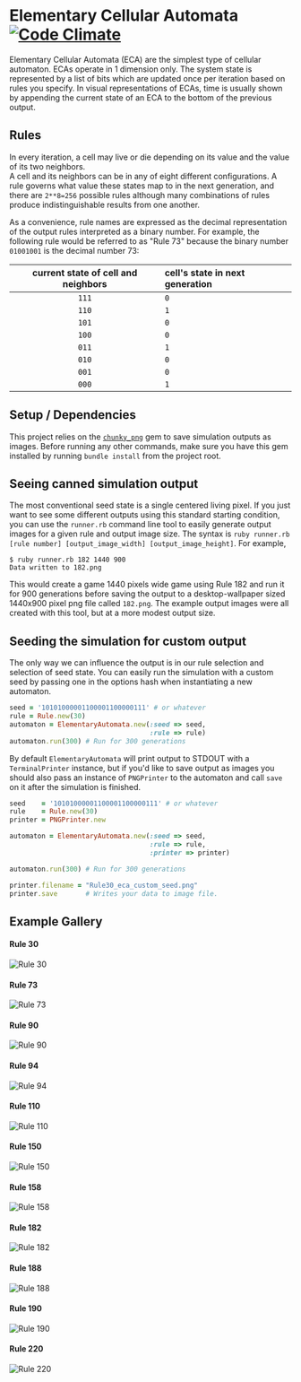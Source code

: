 # Elementary Cellular Automata [![Code Climate](https://codeclimate.com/github/jhamon/elementary_cellular_automata.png)](https://codeclimate.com/github/jhamon/elementary_cellular_automata)

Elementary Cellular Automata (ECA) are the simplest type of cellular automaton.  ECAs operate in 1 dimension only.  The system state is represented by a list of bits which are updated once per iteration based on rules you specify.  In visual representations of ECAs, time is usually shown by appending the current state of an ECA to the bottom of the previous output.

## Rules

In every iteration, a cell may live or die depending on its value and the value of its two neighbors.  
A cell and its neighbors can be in any of eight different configurations.  A rule governs what value these states map to in the next generation, and there are `2**8=256` possible rules although many combinations of rules produce indistinguishable results from one another.

As a convenience, rule names are expressed as the decimal representation of the output rules interpreted as a binary number. For example, the following rule would be referred to as "Rule 73" because the binary number `01001001` is the decimal number 73:
  

| current state of cell and neighbors | cell's state in next generation |
|:-----------------------------------:|:--------------------------------|
|  `111`                              | `0`                             |
|  `110`                              | `1`                             |
|  `101`                              | `0`                             |
|  `100`                              | `0`                             |
|  `011`                              | `1`                             |
|  `010`                              | `0`                             |
|  `001`                              | `0`                             |
|  `000`                              | `1`                             |

## Setup / Dependencies

This project relies on the [`chunky_png`](https://github.com/wvanbergen/chunky_png) gem to save simulation outputs as images.  Before running any other commands, make sure you have this gem installed by running `bundle install` from the project root.

## Seeing canned simulation output

The most conventional seed state is a single centered living pixel.  If you just want to see some different outputs using this standard starting condition, you can use the `runner.rb` command line tool to easily generate output images for a given rule and output image size.  The syntax is `ruby runner.rb [rule number] [output_image_width] [output_image_height]`.  For example,

```
$ ruby runner.rb 182 1440 900
Data written to 182.png
```

This would create a game 1440 pixels wide game using Rule 182 and run it for 900 generations before saving the output to a desktop-wallpaper sized 1440x900 pixel png file called `182.png`.  The example output images were all created with this tool, but at a more modest output size.

## Seeding the simulation for custom output

The only way we can influence the output is in our rule selection and selection of seed state.  You can easily run the simulation with a custom seed by passing one in the options hash when instantiating a new automaton.  

```ruby
seed = '10101000001100001100000111' # or whatever
rule = Rule.new(30)
automaton = ElementaryAutomata.new(:seed => seed, 
                                   :rule => rule)
automaton.run(300) # Run for 300 generations
```

By default `ElementaryAutomata` will print output to STDOUT with a `TerminalPrinter` instance, but if you'd like to save output as images you should also pass an instance of `PNGPrinter` to the automaton and call `save` on it after the simulation is finished.

```ruby
seed    = '10101000001100001100000111' # or whatever
rule    = Rule.new(30)
printer = PNGPrinter.new

automaton = ElementaryAutomata.new(:seed => seed, 
                                   :rule => rule,
                                   :printer => printer)

automaton.run(300) # Run for 300 generations

printer.filename = "Rule30_eca_custom_seed.png"
printer.save       # Writes your data to image file.
```

## Example Gallery

#### **Rule 30** 
![Rule 30](/example_output/30.png)

#### **Rule 73** 
![Rule 73](/example_output/73.png)

#### **Rule 90** 
![Rule 90](/example_output/90.png)

#### **Rule 94** 
![Rule 94](/example_output/94.png)

#### **Rule 110** 
![Rule 110](/example_output/110.png)

#### **Rule 150** 
![Rule 150](/example_output/150.png)

#### **Rule 158** 
![Rule 158](/example_output/158.png)

#### **Rule 182** 
![Rule 182](/example_output/182.png)

#### **Rule 188** 
![Rule 188](/example_output/188.png)

#### **Rule 190** 
![Rule 190](/example_output/190.png)

#### **Rule 220** 
![Rule 220](/example_output/220.png)
